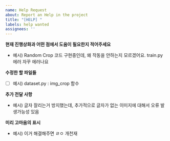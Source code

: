 ```yaml
---
name: Help Request
about: Report an Help in the project
title: "[HELP] "
labels: help wanted
assignees: ''
---
```


**현재 진행상화과 어떤 점에서 도움이 필요한지 적어주세요**
- 예시) Random Crop 코드 구현중인데, 왜 작동을 안하는지 모르겠어요. train.py에러 자꾸 에러나요

**수정한 할 파일들**
- [ ] 예시) dataset.py : img_crop 함수

**추가 전달 사항**
- 예시) 글자 잘리는거 방지했는데, 추가적으로 글자가 없는 이미지에 대해서 오류 발생가능성 있음

**미리 고마움의 표시**
- 예시) 이거 해결해주면 ㄹㅇ 개천재